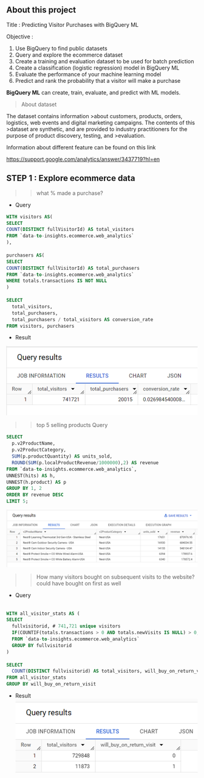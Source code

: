 ## About this project

Title : Predicting Visitor Purchases with BigQuery ML

Objective : 
1.  Use BigQuery to find public datasets
2.  Query and explore the ecommerce dataset
3.  Create a training and evaluation dataset to be used for batch prediction
4.  Create a classification (logistic regression) model in BigQuery ML
5.  Evaluate the performance of your machine learning model
6.  Predict and rank the probability that a visitor will make a purchase


**BigQuery ML** can create, train, evaluate, and predict with ML models.

> About dataset

The dataset contains information >about customers, products, orders, logistics, web events and digital marketing campaigns. The contents of this >dataset are synthetic, and are provided to industry practitioners for the purpose of product discovery, testing, and >evaluation.

Information about different feature can be found on this link 

https://support.google.com/analytics/answer/3437719?hl=en

## STEP 1 : Explore ecommerce data

>>what % made a purchase?

* Query

```SQL
WITH visitors AS(
SELECT
COUNT(DISTINCT fullVisitorId) AS total_visitors
FROM `data-to-insights.ecommerce.web_analytics`
),

purchasers AS(
SELECT
COUNT(DISTINCT fullVisitorId) AS total_purchasers
FROM `data-to-insights.ecommerce.web_analytics`
WHERE totals.transactions IS NOT NULL
)

SELECT
  total_visitors,
  total_purchasers,
  total_purchasers / total_visitors AS conversion_rate
FROM visitors, purchasers

```

* Result

![alt text](images/image.png)

>>top 5 selling products
Query
```sql
SELECT
  p.v2ProductName,
  p.v2ProductCategory,
  SUM(p.productQuantity) AS units_sold,
  ROUND(SUM(p.localProductRevenue/1000000),2) AS revenue
FROM `data-to-insights.ecommerce.web_analytics`,
UNNEST(hits) AS h,
UNNEST(h.product) AS p
GROUP BY 1, 2
ORDER BY revenue DESC
LIMIT 5;
```
![alt text](images/image-1.png)

>>How many visitors bought on subsequent visits to the website?
could have bought on first as well
* Query 
```sql

WITH all_visitor_stats AS (
SELECT
  fullvisitorid, # 741,721 unique visitors
  IF(COUNTIF(totals.transactions > 0 AND totals.newVisits IS NULL) > 0, 1, 0) AS will_buy_on_return_visit
  FROM `data-to-insights.ecommerce.web_analytics`
  GROUP BY fullvisitorid
)

SELECT
  COUNT(DISTINCT fullvisitorid) AS total_visitors, will_buy_on_return_visit
FROM all_visitor_stats
GROUP BY will_buy_on_return_visit

```

* Result
![alt text](image.png)